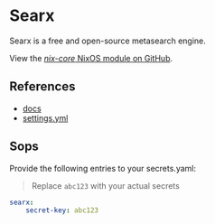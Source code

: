# Searx

Searx is a free and open-source metasearch engine.

View the [*nix-core* NixOS module on GitHub](https://github.com/sid115/nix-core/tree/master/modules/nixos/rss-bridge).

## References

- [docs](https://searx.github.io/searx/)
- [settings.yml](https://dalf.github.io/searxng/admin/engines/settings.html)

## Sops

Provide the following entries to your secrets.yaml:

> Replace `abc123` with your actual secrets

```yaml
searx:
    secret-key: abc123
```
